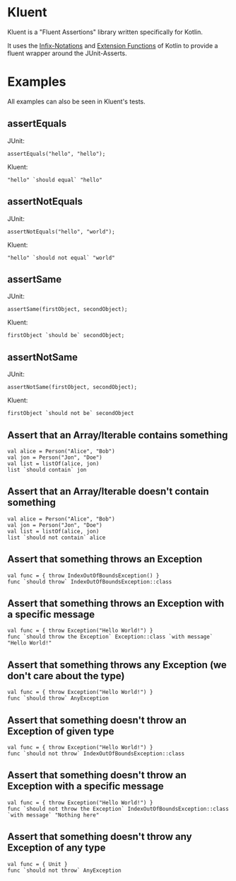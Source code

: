 # Kluent



Kluent is a "Fluent Assertions" library written specifically for Kotlin.

It uses the [Infix-Notations](https://kotlinlang.org/docs/reference/functions.html#infix-notation "Infix-Notation") and [Extension Functions](https://kotlinlang.org/docs/reference/extensions.html#extension-functions "Extension Functions") of Kotlin to provide a fluent wrapper around the JUnit-Asserts.

# Examples
All examples can also be seen in Kluent's tests.

## assertEquals ##
JUnit:

    assertEquals("hello", "hello");

Kluent:

    "hello" `should equal` "hello"

## assertNotEquals ##
JUnit:

    assertNotEquals("hello", "world");

Kluent:

	"hello" `should not equal` "world"

## assertSame ##
JUnit:

    assertSame(firstObject, secondObject);

Kluent:

    firstObject `should be` secondObject;

## assertNotSame ##
JUnit:

    assertNotSame(firstObject, secondObject);

Kluent:

    firstObject `should not be` secondObject

## Assert that an Array/Iterable contains something ##

    val alice = Person("Alice", "Bob")
    val jon = Person("Jon", "Doe")
    val list = listOf(alice, jon)
    list `should contain` jon

## Assert that an Array/Iterable doesn't contain something ##

    val alice = Person("Alice", "Bob")
    val jon = Person("Jon", "Doe")
    val list = listOf(alice, jon)
    list `should not contain` alice

## Assert that something throws an Exception ##

    val func = { throw IndexOutOfBoundsException() }
    func `should throw` IndexOutOfBoundsException::class

## Assert that something throws an Exception with a specific message ##

    val func = { throw Exception("Hello World!") }
    func `should throw the Exception` Exception::class `with message` "Hello World!"

## Assert that something throws any Exception (we don't care about the type) ##

    val func = { throw Exception("Hello World!") }
    func `should throw` AnyException

## Assert that something doesn't throw an Exception of given type ##

    val func = { throw Exception("Hello World!") }
    func `should not throw` IndexOutOfBoundsException::class

## Assert that something doesn't throw an Exception with a specific message ##

    val func = { throw Exception("Hello World!") }
    func `should not throw the Exception` IndexOutOfBoundsException::class `with message` "Nothing here"

## Assert that something doesn't throw any Exception of any type ##

    val func = { Unit }
    func `should not throw` AnyException
